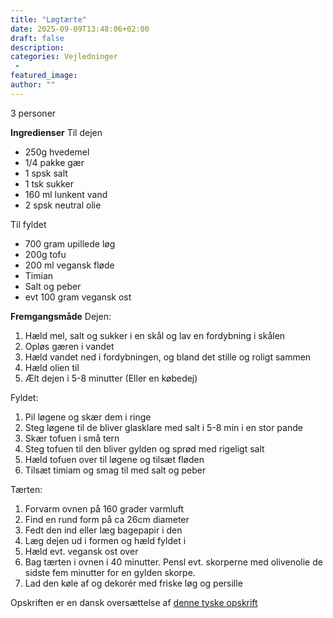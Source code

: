 ```yaml
---
title: "Løgtærte"
date: 2025-09-09T13:48:06+02:00
draft: false
description:
categories: Vejledninger
 -
featured_image:
author: ""
---
```


3 personer

**Ingredienser**
Til dejen
- 250g hvedemel 
- 1/4 pakke gær
- 1 spsk salt
- 1 tsk sukker
- 160 ml lunkent vand 
- 2 spsk neutral olie

Til fyldet
- 700 gram upillede løg
- 200g tofu
- 200 ml vegansk fløde
- Timian
- Salt og peber
- evt 100 gram vegansk ost

**Fremgangsmåde**
Dejen:
1. Hæld mel, salt og sukker i en skål og lav en fordybning i skålen
2. Opløs gæren i vandet
3. Hæld vandet ned i fordybningen, og bland det stille og roligt sammen
4. Hæld olien til
5. Ælt dejen i 5-8 minutter
(Eller en købedej)

Fyldet:
1. Pil løgene og skær dem i ringe
2. Steg løgene til de bliver glasklare med salt i 5-8 min i en stor pande
3. Skær tofuen i små tern
4. Steg tofuen til den bliver gylden og sprød med rigeligt salt
5. Hæld tofuen over til løgene og tilsæt fløden
6. Tilsæt timiam og smag til med salt og peber

Tærten:
1. Forvarm ovnen på 160 grader varmluft
2. Find en rund form på ca 26cm diameter
3. Fedt den ind eller læg bagepapir i den
4. Læg dejen ud i formen og hæld fyldet i
5. Hæld evt. vegansk ost over
6. Bag tærten i ovnen i 40 minutter. Pensl evt. skorperne med olivenolie de sidste fem minutter for en gylden skorpe.
7. Lad den køle af og dekorér med friske løg og persille

Opskriften er en dansk oversættelse af [denne tyske opskrift](https://biancazapatka.com/de/veganer-zwiebelkuchen/#recipe)